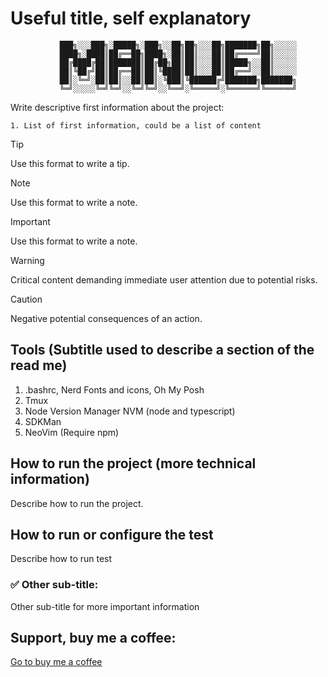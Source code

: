 # Useful title, self explanatory

               ███╗░░░███╗░█████╗░███╗░░██╗██╗░░░██╗███████╗██╗░░░░░
               ████╗░████║██╔══██╗████╗░██║██║░░░██║██╔════╝██║░░░░░
               ██╔████╔██║███████║██╔██╗██║██║░░░██║█████╗░░██║░░░░░
               ██║╚██╔╝██║██╔══██║██║╚████║██║░░░██║██╔══╝░░██║░░░░░
               ██║░╚═╝░██║██║░░██║██║░╚███║╚██████╔╝███████╗███████╗
               ╚═╝░░░░░╚═╝╚═╝░░╚═╝╚═╝░░╚══╝░╚═════╝░╚══════╝╚══════╝

Write descriptive first information about the project:

    1. List of first information, could be a list of content

> [!TIP]
> Use this format to write a tip.

> [!NOTE]
> Use this format to write a note.

> [!IMPORTANT]
> Use this format to write a note.

> [!WARNING]  
> Critical content demanding immediate user attention due to potential risks.

> [!CAUTION]
> Negative potential consequences of an action.

## Tools (Subtitle used to describe a section of the read me)

1. .bashrc, Nerd Fonts and icons, Oh My Posh
2. Tmux
3. Node Version Manager NVM (node and typescript)
4. SDKMan
5. NeoVim (Require npm)

## How to run the project (more technical information)

Describe how to run the project.

## How to run or configure the test

Describe how to run test

### ✅ Other sub-title:

Other sub-title for more important information

## Support, buy me a coffee:

[Go to buy me a coffee](https://buymeacoffee.com/manuelarias)
